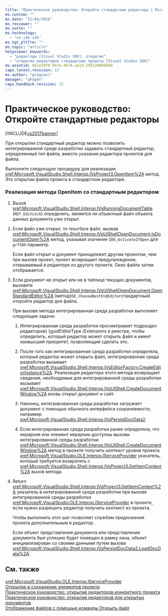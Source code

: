 ```yaml
---
title: "Практическое руководство: Откройте стандартные редакторы | Microsoft Docs"
ms.custom: ""
ms.date: "11/04/2016"
ms.reviewer: ""
ms.suite: ""
ms.technology: 
  - "vs-ide-sdk"
ms.tgt_pltfrm: ""
ms.topic: "article"
helpviewer_keywords: 
  - "редакторы [Visual Studio SDK], открытие"
  - "открытие редакторов стандартные проекты [Visual Studio SDK]"
ms.assetid: d5ce10f9-047a-4b74-aa1d-295128898b89
caps.latest.revision: 12
ms.author: "gregvanl"
manager: "ghogen"
caps.handback.revision: 12
---
```

# Практическое руководство: Откройте стандартные редакторы
[!INCLUDE[vs2017banner](../code-quality/includes/vs2017banner.md)]

При открытии стандартный редактор можно позволить интегрированной среде разработки задавать стандартный редактор, определенный тип файла, вместо указания редактора проектов для файла.  
  
 Выполните следующую процедуру для реализации <xref:Microsoft.VisualStudio.Shell.Interop.IVsProject3.OpenItem%2A> метод.  Это открытии файла проекта в стандартном редакторе.  
  
### Реализация метода OpenItem со стандартным редактором  
  
1.  Вызов <xref:Microsoft.VisualStudio.Shell.Interop.IVsRunningDocumentTable> \(`RDT_EditLock`\) определить, является ли объектный файл объекта данных документа уже открыт.  
  
2.  Если файл уже открыт, то resurface файл, вызвав <xref:Microsoft.VisualStudio.Shell.Interop.IVsUIShellOpenDocument.IsDocumentOpen%2A> метод, указывая значение  `IDO_ActivateIfOpen` для  `grfIDO` параметр.  
  
     Если файл открыт и документ принадлежит другим проектом, чем при вызове проект, проект возвращает предупреждение, открываемый в редакторе из другого проекта.  Окно файла затем отображается.  
  
3.  Если документ не открыт или не в таблице текущих документов, вызовите <xref:Microsoft.VisualStudio.Shell.Interop.IVsUIShellOpenDocument.OpenStandardEditor%2A> \(метод`OSE_ChooseBestStdEditor`стандартный\) откройте редактор для файла.  
  
     При вызове метода интегрированная среда разработки выполняет следующие задачи:  
  
    1.  Интегрированная среда разработки просматривает подраздел редакторов} {guidEditorType \/Extensions в реестре, чтобы определить, который редактор может открыть файл и имеет наивысший приоритет, позволяющий сделать это.  
  
    2.  После того как интегрированная среда разработки определяла, который редактор может открыть файл, интегрированная среда разработки вызывает <xref:Microsoft.VisualStudio.Shell.Interop.IVsEditorFactory.CreateEditorInstance%2A>.  Реализация редактора этого метода возвращает сведения, необходимые для интегрированной среды разработки вызывает <xref:Microsoft.VisualStudio.Shell.Interop.IVsUIShell.CreateDocumentWindow%2A> вновь открыт документ и сайт.  
  
    3.  Наконец, интегрированная среда разработки загружает документ с помощью обычного интерфейса сохраняемости, например <xref:Microsoft.VisualStudio.Shell.Interop.IVsPersistDocData2>.  
  
    4.  Если интегрированная среда разработки ранее определяла, что иерархия или элемент иерархии доступны вызовы интегрированной среды разработки <xref:Microsoft.VisualStudio.Shell.Interop.IVsUIShell.CreateDocumentWindow%2A> метод в проекте получить контекст уровня проекта  <xref:Microsoft.VisualStudio.OLE.Interop.IServiceProvider> указатель, который требуется возвратить с  <xref:Microsoft.VisualStudio.Shell.Interop.IVsProject3.GetItemContext%2A> вызов метода.  
  
4.  Return <xref:Microsoft.VisualStudio.Shell.Interop.IVsProject3.GetItemContext%2A> указатель в интегрированной среде разработки при вызове интегрированной среды разработки  <xref:Microsoft.VisualStudio.OLE.Interop.IServiceProvider> в проекте, если нужно разрешить редактор получить контекст из проекта.  
  
     Чтобы выполнить этот шаг позволяет службам предложения проекта дополнительным в редактор.  
  
     Если объект представления документа или представления документа был успешно будет помещен в рамку окна, объект инициализирован со своими данными путем вызова <xref:Microsoft.VisualStudio.Shell.Interop.IVsPersistDocData2.LoadDocData%2A>.  
  
## См. также  
 <xref:Microsoft.VisualStudio.OLE.Interop.IServiceProvider>   
 [Открытие и сохранение элементов проекта](../extensibility/internals/opening-and-saving-project-items.md)   
 [Практическое руководство: открытие редакторов конкретного проекта](../extensibility/how-to-open-project-specific-editors.md)   
 [Практическое руководство: открытие редакторов для открытых документов](../extensibility/how-to-open-editors-for-open-documents.md)   
 [Отображение файлов с помощью команды Открыть файл](../extensibility/internals/displaying-files-by-using-the-open-file-command.md)